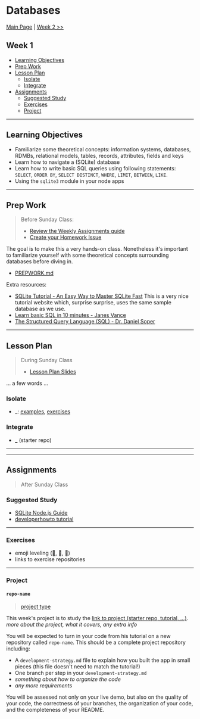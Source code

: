 # Databases

[Main Page](../README.md) | [Week 2 >>](../week-2/README.md)

## Week 1

- [Learning Objectives](#learning-objectives)
- [Prep Work](#prep-work)
- [Lesson Plan](#lesson-plan)
  - [Isolate](#isolate)
  - [Integrate](#integrate)
- [Assignments](#assignments)
  - [Suggested Study](#suggested-study)
  - [Exercises](#exercises)
  - [Project](#project)

---

## Learning Objectives

- Familiarize some theoretical concepts: information systems, databases, RDMBs, relational models, tables, records, attributes, fields and keys
- Learn how to navigate a (SQLite) database
- Learn how to write basic SQL queries using following statements: `SELECT`, `ORDER BY`, `SELECT DISTINCT`, `WHERE`, `LIMIT`, `BETWEEN`, `LIKE`.
- Using the `sqlite3` module in your node apps

---

## Prep Work

> Before Sunday Class:
> - [Review the Weekly Assignments guide](https://home.hackyourfuture.be/students/weekly-assignments)
> - [Create your Homework Issue](https://home.hackyourfuture.be/students/homework-submission#homework-issues)

The goal is to make this a very hands-on class. Nonetheless it's important to familiarize yourself with some theoretical concepts surrounding databases before diving in.

- [PREPWORK.md](./PREPWORK.md)

Extra resources:

- [SQLite Tutorial - An Easy Way to Master SQLite Fast](https://www.sqlitetutorial.net/)
This is a very nice tutorial website which, surprise surprise, uses the same sample database as we use.
- [Learn basic SQL in 10 minutes - Janes Vance](https://www.youtube.com/watch?v=bEtnYWuo2Bw)
- [The Structured Query Language (SQL) - Dr. Daniel Soper](https://www.youtube.com/watch?v=kqUIoOM3WEs)

---

## Lesson Plan

> During Sunday Class
> - [Lesson Plan Slides](https://hackyourfuture.be/databases/week-1)

... a few words ...

### Isolate

- \_: [examples](../isolate/_/REVIEW.md), [exercises](../isolate/_/REVIEW.md)

### Integrate

- [\_](https://github.com/hackyourfuturebelgium/coming-soon) (starter repo)

---
---

## Assignments

> After Sunday Class

### Suggested Study

- [SQLite Node.js Guide](https://www.sqlitetutorial.net/sqlite-nodejs/)
- [developerhowto tutorial](https://developerhowto.com/2018/12/29/build-a-rest-api-with-node-js-and-express-js/)

---

### Exercises

- emoji leveling (:egg:, :hatching_chick:, :hatched_chick:)
- links to exercise repositories

---

### Project

#### `repo-name`

> [project type](https://home.hackyourfuture.be/students/homework-submission#projects)

This week's project is to study the [link to project (starter repo, tutorial, ...)](_).  _more about the project, what it covers, any extra info_

You will be expected to turn in your code from his tutorial on a new repository called `repo-name`.  This should be a complete project repository including:

- A `development-strategy.md` file to explain how you built the app in small pieces (this file doesn't need to match the tutorial!)
- One branch per step in your `development-strategy.md`
- _something about how to organize the code_
- _any more requirements_

You will be assessed not only on your live demo, but also on the quality of your code, the correctness of your branches, the organization of your code, and the completeness of your README.
